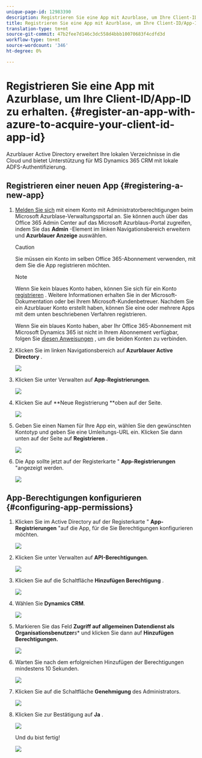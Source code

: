 ```yaml
---
unique-page-id: 12983390
description: Registrieren Sie eine App mit Azurblase, um Ihre Client-ID/App-ID zu erwerben - Marketing Docs - Produktdokumentation
title: Registrieren Sie eine App mit Azurblase, um Ihre Client-ID/App-ID zu erhalten.
translation-type: tm+mt
source-git-commit: 47b2fee7d146c3dc558d4bbb10070683f4cdfd3d
workflow-type: tm+mt
source-wordcount: '346'
ht-degree: 0%

---
```



# Registrieren Sie eine App mit Azurblase, um Ihre Client-ID/App-ID zu erhalten. {#register-an-app-with-azure-to-acquire-your-client-id-app-id}

Azurblauer Active Directory erweitert Ihre lokalen Verzeichnisse in die Cloud und bietet Unterstützung für MS Dynamics 365 CRM mit lokale ADFS-Authentifizierung.

## Registrieren einer neuen App {#registering-a-new-app}

1. [Melden Sie sich](http://manage.windowsazure.com/) mit einem Konto mit Administratorberechtigungen beim Microsoft Azurblase-Verwaltungsportal an. Sie können auch über das Office 365 Admin Center auf das Microsoft Azurblaus-Portal zugreifen, indem Sie das **Admin** -Element im linken Navigationsbereich erweitern und **Azurblauer Anzeige** auswählen.

   >[!CAUTION]
   >
   >Sie müssen ein Konto im selben Office 365-Abonnement verwenden, mit dem Sie die App registrieren möchten.

   >[!NOTE]
   >
   >Wenn Sie kein blaues Konto haben, können Sie sich für ein Konto [registrieren](https://azure.microsoft.com/en-us/free/) . Weitere Informationen erhalten Sie in der Microsoft-Dokumentation oder bei Ihrem Microsoft-Kundenbetreuer. Nachdem Sie ein Azurblauer Konto erstellt haben, können Sie eine oder mehrere Apps mit dem unten beschriebenen Verfahren registrieren.
   >
   >
   >Wenn Sie ein blaues Konto haben, aber Ihr Office 365-Abonnement mit Microsoft Dynamics 365 ist nicht in Ihrem Abonnement verfügbar, folgen Sie [diesen Anweisungen](https://msdn.microsoft.com/office/office365/howto/setup-development-environment#bk_CreateAzureSubscription) , um die beiden Konten zu verbinden.

1. Klicken Sie im linken Navigationsbereich auf **Azurblauer Active Directory** .

   ![](assets/two.png)

1. Klicken Sie unter Verwalten auf **App-Registrierungen**.

   ![](assets/three.png)

1. Klicken Sie auf **Neue Registrierung **oben auf der Seite.

   ![](assets/four.png)

1. Geben Sie einen Namen für Ihre App ein, wählen Sie den gewünschten Kontotyp und geben Sie eine Umleitungs-URL ein. Klicken Sie dann unten auf der Seite auf **Registrieren** .

   ![](assets/five.png)

1. Die App sollte jetzt auf der Registerkarte &quot; **App-Registrierungen** &quot;angezeigt werden.

   ![](assets/six.png)

## App-Berechtigungen konfigurieren {#configuring-app-permissions}

1. Klicken Sie im Active Directory auf der Registerkarte &quot; **App-Registrierungen** &quot;auf die App, für die Sie Berechtigungen konfigurieren möchten.

   ![](assets/seven.png)

1. Klicken Sie unter Verwalten auf **API-Berechtigungen**.

   ![](assets/eight.png)

1. Klicken Sie auf die Schaltfläche **Hinzufügen Berechtigung** .

   ![](assets/nine.png)

1. Wählen Sie **Dynamics CRM**.

   ![](assets/ten.png)

1. Markieren Sie das Feld **Zugriff auf allgemeinen Datendienst als Organisationsbenutzer***s** und klicken Sie dann auf **Hinzufügen Berechtigungen.**

   ![](assets/eleven.png)

1. Warten Sie nach dem erfolgreichen Hinzufügen der Berechtigungen mindestens 10 Sekunden.

   ![](assets/twelve.png)

1. Klicken Sie auf die Schaltfläche **Genehmigung** des Administrators.

   ![](assets/thirteen.png)

1. Klicken Sie zur Bestätigung auf **Ja** .

   ![](assets/fourteen.png)

   Und du bist fertig!

   ![](assets/fifteen.png)


